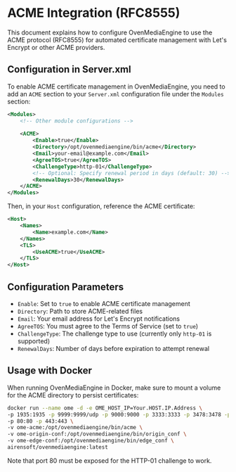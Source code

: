 
# ACME Integration (RFC8555)

This document explains how to configure OvenMediaEngine to use the ACME protocol (RFC8555) for automated certificate management with Let's Encrypt or other ACME providers.

## Configuration in Server.xml

To enable ACME certificate management in OvenMediaEngine, you need to add an `ACME` section to your `Server.xml` configuration file under the `Modules` section:

```xml
<Modules>
    <!-- Other module configurations -->
    
    <ACME>
        <Enable>true</Enable>
        <Directory>/opt/ovenmediaengine/bin/acme</Directory>
        <Email>your-email@example.com</Email>
        <AgreeTOS>true</AgreeTOS>
        <ChallengeType>http-01</ChallengeType>
        <!-- Optional: Specify renewal period in days (default: 30) -->
        <RenewalDays>30</RenewalDays>
    </ACME>
</Modules>
```

Then, in your `Host` configuration, reference the ACME certificate:

```xml
<Host>
    <Names>
        <Name>example.com</Name>
    </Names>
    <TLS>
        <UseACME>true</UseACME>
    </TLS>
</Host>
```

## Configuration Parameters

- `Enable`: Set to `true` to enable ACME certificate management
- `Directory`: Path to store ACME-related files
- `Email`: Your email address for Let's Encrypt notifications
- `AgreeTOS`: You must agree to the Terms of Service (set to `true`)
- `ChallengeType`: The challenge type to use (currently only `http-01` is supported)
- `RenewalDays`: Number of days before expiration to attempt renewal

## Usage with Docker

When running OvenMediaEngine in Docker, make sure to mount a volume for the ACME directory to persist certificates:

```bash
docker run --name ome -d -e OME_HOST_IP=Your.HOST.IP.Address \
-p 1935:1935 -p 9999:9999/udp -p 9000:9000 -p 3333:3333 -p 3478:3478 -p 10000-10009:10000-10009/udp \
-p 80:80 -p 443:443 \
-v ome-acme:/opt/ovenmediaengine/bin/acme \
-v ome-origin-conf:/opt/ovenmediaengine/bin/origin_conf \
-v ome-edge-conf:/opt/ovenmediaengine/bin/edge_conf \
airensoft/ovenmediaengine:latest
```

Note that port 80 must be exposed for the HTTP-01 challenge to work.
